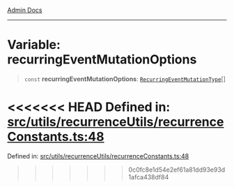 [Admin Docs](/)

***

# Variable: recurringEventMutationOptions

> `const` **recurringEventMutationOptions**: [`RecurringEventMutationType`](../../recurrenceTypes/enumerations/RecurringEventMutationType.md)[]

<<<<<<< HEAD
Defined in: [src/utils/recurrenceUtils/recurrenceConstants.ts:48](https://github.com/abhassen44/talawa-admin/blob/285f7384c3d26b5028a286d84f89b85120d130a2/src/utils/recurrenceUtils/recurrenceConstants.ts#L48)
=======
Defined in: [src/utils/recurrenceUtils/recurrenceConstants.ts:48](https://github.com/PalisadoesFoundation/talawa-admin/blob/main/src/utils/recurrenceUtils/recurrenceConstants.ts#L48)
>>>>>>> 0c0fc8e1d54e2ef61a81dd93e93d1afca438df84
